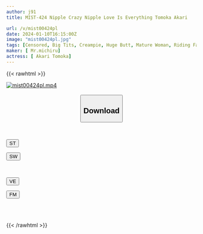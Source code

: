 ```yaml
---
author: j91
title: MIST-424 Nipple Crazy Nipple Love Is Everything Tomoka Akari

url: /v/mist00424pl
date: 2024-01-10T16:15:00Z
image: "mist00424pl.jpg"
tags: [Censored, Big Tits, Creampie, Huge Butt, Mature Woman, Riding Facesitting, Slut, Solowork, SquirtingSubjectivity, Submissive Men]
maker: [ Mr.michiru]
actress: [ Akari Tomoka]
---
```



{{< rawhtml >}}

<div class="video" data-videoid="Z22W7Bpbq1Iqplo">
    <a href="javascript:;">
        <img src="/v/mist00424pl/mist00424pl.jpg" width="WIDTH" height="HEIGHT" alt="mist00424pl.mp4" loading="lazy">
    </a>
</div>

<script type="text/javascript" src="https://j91.asia/asset/on-demand-st.js"></script>

<br>
  <link rel="stylesheet" href="https://j91.asia/asset/bs5.css">
  
  <center>
  <button class="btn btn-primary" type="button" data-bs-toggle="collapse" data-bs-target=".multi-collapse" aria-expanded="false" aria-controls="multiCollapseExample1 multiCollapseExample2"><h2>Download</h2></button></center>
</p>
<div class="row">
  <div class="col">
    <div class="collapse multi-collapse" id="multiCollapseExample1">
      <div class="card card-body">
	      	      <br>
<div class="buttons">  
<p><a href="https://streamtape.to/v/Z22W7Bpbq1Iqplo" target="_blank"><button class="btn-hover color-3"><i class="fa fa-download"></i> ST</button></a></p>
<p><a href="https://flaswish.com/m525og6i5nwu" target="_blank"><button class="btn-hover color-2"><i class="fa fa-download"></i> SW</button></a></p></div>
    </div>
  </div>
</div>
  <div class="col">
    <div class="collapse multi-collapse" id="multiCollapseExample2">
      <div class="card card-body">
	      <br>
<div class="buttons">
<p><a href="https://veev.to/d/2J1mZ5EWDOaT9jlTD2ND1FdErVTNUWhi9gVz2Ji" target="_blank"><button class="btn-hover color-9"><i class="fa fa-download"></i> VE</button></a></p>
<p><a href="javascript:;" target="_blank"><button class="btn-hover color-8"><i class="fa fa-download"></i> FM</button></a></p></div>
<br><br>
      </div>
    </div>
  </div>
</div>

{{< /rawhtml >}}